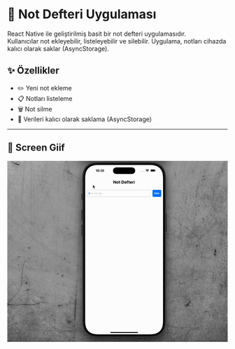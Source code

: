 # 📝 Not Defteri Uygulaması

React Native ile geliştirilmiş basit bir not defteri uygulamasıdır.  
Kullanıcılar not ekleyebilir, listeleyebilir ve silebilir. Uygulama, notları cihazda kalıcı olarak saklar (AsyncStorage).

## ✨ Özellikler

- ✏️ Yeni not ekleme
- 📋 Notları listeleme
- 🗑️ Not silme
- 💾 Verileri kalıcı olarak saklama (AsyncStorage)

---

## 📸 Screen Giif

![](src/assets/ekran.gif)
